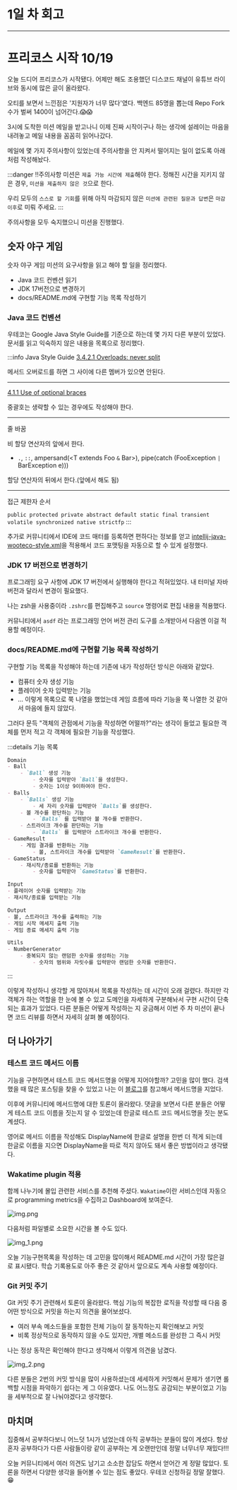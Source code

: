 # 1일 차 회고

---

# 프리코스 시작 10/19
오늘 드디어 프리코스가 시작됐다. 어제만 해도 조용했던 디스코드 채널이 유튜브 라이브와 동시에 많은 글이 올라왔다.

오티를 보면서 느낀점은 '지원자가 너무 많다'였다. 백엔드 85명을 뽑는데 Repo Fork 수가 벌써 1400이 넘어간다.😱😱

3시에 도착한 미션 메일을 받고나니 이제 진짜 시작이구나 하는 생각에 설레이는 마음을 내려놓고 메일 내용을 꼼꼼히 읽어나갔다.

메일에 몇 가지 주의사항이 있었는데 주의사항을 안 지켜서 떨어지는 일이 없도록 아래처럼 작성해놨다.

:::danger ‼️주의사항
미션은 `제출 가능 시간에 제출`해야 한다. 정해진 시간을 지키지 않은 경우, `미션을 제출하지 않은 것`으로 한다.

우리 모두의 `스스로 할 기회`를 위해 아직 마감되지 않은 `미션에 관련된 질문과 답변`은 `마감 이후`로 미뤄 주세요.
:::

주의사항을 모두 숙지했으니 미션을 진행했다.

## 숫자 야구 게임

숫자 야구 게임 미션의 요구사항을 읽고 해야 할 일을 정리했다.
- Java 코드 컨벤션 읽기
- JDK 17버전으로 변경하기
- docs/README.md에 구현할 기능 목록 작성하기

### Java 코드 컨벤션
우테코는 Google Java Style Guide를 기준으로 하는데 몇 가지 다른 부분이 있었다. 문서를 읽고 익숙하지 않은 내용을 목록으로 정리했다.

:::info Java Style Guide
[3.4.2.1 Overloads: never split](https://google.github.io/styleguide/javaguide.html#s4.1.1-braces-always-used)

메서드 오버로드를 하면 그 사이에 다른 멤버가 있으면 안된다.

---

[4.1.1 Use of optional braces](https://google.github.io/styleguide/javaguide.html#s4.1.1-braces-always-used)

중괄호는 생략할 수 있는 경우에도 작성해야 한다.

---

줄 바꿈

비 할당 연산자의 앞에서 한다.
- `.`, `::`, ampersand(<T extends Foo `&` Bar>), pipe(catch (FooException `|` BarException e)))

할당 연산자의 뒤에서 한다.(앞에서 해도 됨)

---

접근 제한자 순서

`public protected private abstract default static final transient volatile synchronized native strictfp`
:::

추가로 커뮤니티에서 IDE에 코드 매터를 등록하면 편하다는 정보를 얻고 [intellij-java-wooteco-style.xml](https://github.com/woowacourse/woowacourse-docs/blob/main/styleguide/java/intellij-java-wooteco-style.xml)을 적용해서 코드 포맷팅을 자동으로 할 수 있게 설정했다.

### JDK 17 버전으로 변경하기
프로그래밍 요구 사항에 JDK 17 버전에서 실행해야 한다고 적혀있었다. 내 터미널 자바 버전과 달라서 변경이 필요했다.

나는 zsh을 사용중이라 `.zshrc`를 편집해주고 `source` 명령어로 편집 내용을 적용했다.

커뮤니티에서 `asdf` 라는 프로그래밍 언어 버전 관리 도구를 소개받아서 다음엔 이걸 적용할 예정이다.

### docs/README.md에 구현할 기능 목록 작성하기
구현할 기능 목록을 작성해야 하는데 기존에 내가 작성하던 방식은 아래와 같았다.
- 컴퓨터 숫자 생성 기능
- 플레이어 숫자 입력받는 기능
- ...
이렇게 목록으로 쭉 나열을 했었는데 게임 흐름에 따라 기능을 쭉 나열한 것 같아서 마음에 들지 않았다.

그러다 문득 "객체의 관점에서 기능을 작성하면 어떨까?"라는 생각이 들었고 필요한 객체를 먼저 적고 각 객체에 필요한 기능을 작성했다.

:::details 기능 목록
```md
Domain
- Ball
    - `Ball` 생성 기능
        - 숫자를 입력받아 `Ball`을 생성한다.
        - 숫자는 1이상 9이하여야 한다.
- Balls
    - `Balls` 생성 기능
        - 세 자리 숫자를 입력받아 `Balls`를 생성한다.
    - 볼 개수를 판단하는 기능
        - `Balls` 를 입력받아 볼 개수를 반환한다.
    - 스트라이크 개수를 판단하는 기능
        - `Balls` 를 입력받아 스트라이크 개수를 반환한다.
- GameResult
    - 게임 결과를 반환하는 기능
        - 볼, 스트라이크 개수를 입력받아 `GameResult`를 반환한다.
- GameStatus
    - 재시작/종료를 반환하는 기능
        - 숫자를 입력받아 `GameStatus`를 반환한다.

Input
- 플레이어 숫자를 입력받는 기능
- 재시작/종료를 입력받는 기능

Output
- 볼, 스트라이크 개수를 출력하는 기능
- 게임 시작 메세지 출력 기능
- 게임 종료 메세지 출력 기능

Utils
- NumberGenerator
    - 중복되지 않는 랜덤한 숫자를 생성하는 기능
        - 숫자의 범위와 자릿수를 입력받아 랜덤한 숫자를 반환한다.
```
:::

이렇게 작성하니 생각할 게 많아져서 목록을 작성하는 데 시간이 오래 걸렸다. 하지만 각 객체가 하는 역할을 한 눈에 볼 수 있고 도메인을 자세하게 구분해놔서 구현 시간이 단축되는 효과가 있었다. 다른 분들은 어떻게 작성하는 지 궁금해서 이번 주 차 미션이 끝나면 코드 리뷰를 하면서 자세히 살펴 볼 예정이다.

## 더 나아가기

### 테스트 코드 메서드 이름
기능을 구현하면서 테스트 코드 메서드명을 어떻게 지어야할까? 고민을 많이 했다. 검색했을 때 많은 포스팅을 찾을 수 있었고 나는 이 [블로그](https://velog.io/@no1msh1217/%ED%85%8C%EC%8A%A4%ED%8A%B8-%EC%BD%94%EB%93%9C-%EB%A9%94%EC%84%9C%EB%93%9C-%EC%9D%B4%EB%A6%84%EC%97%90-%EA%B4%80%ED%95%98%EC%97%AC)를 참고해서 메서드명을 지었다.

이후에 커뮤니티에 메서드명에 대한 토론이 올라왔다. 댓글을 보면서 다른 분들은 어떻게 테스트 코드 이름을 짓는지 알 수 있었는데 한글로 테스트 코드 메서드명을 짓는 분도 계셨다.

영어로 메서드 이름을 작성해도 DisplayName에 한글로 설명을 한번 더 적게 되는데 한글로 이름을 지으면 DisplayName을 따로 적지 않아도 돼서 좋은 방법이라고 생각됐다.

### Wakatime plugin 적용
함께 나누기에 몰입 관련한 서비스를 추천해 주셨다. `Wakatime`이란 서비스인데 자동으로 programming metrics을 수집하고 Dashboard에 보여준다.

![img.png](img.png)

다음처럼 파일별로 소요한 시간을 볼 수도 있다.

![img_1.png](img_1.png)

오늘 기능구현목록을 작성하는 데 고민을 많이해서 README.md 시간이 가장 많은걸로 표시됐다. 학습 기록용도로 아주 좋은 것 같아서 앞으로도 계속 사용할 예정이다.

### Git 커밋 주기

Git 커밋 주기 관련해서 토론이 올라왔다. 핵심 기능의 복잡한 로직을 작성할 때 다음 중 어떤 방식으로 커밋을 하는지 의견을 물어보셨다.
- 여러 부속 메소드들을 포함한 전체 기능이 잘 동작하는지 확인해보고 커밋
- 비록 정상적으로 동작하지 않을 수도 있지만, 개별 메소드를 완성한 그 즉시 커밋

나는 정상 동작은 확인해야 한다고 생각해서 이렇게 의견을 남겼다.

![img_2.png](img_2.png)

다른 분들은 2번의 커밋 방식을 많이 사용하셨는데 세세하게 커밋해서 문제가 생기면 롤백할 시점을 파악하기 쉽다는 게 그 이유였다. 나도 어느정도 공감되는 부분이었고 기능을 세부적으로 잘 나눠야겠다고 생각했다.

## 마치며
집중해서 공부하다보니 어느덧 1시가 넘었는데 아직 공부하는 분들이 많이 계셨다. 항상 혼자 공부하다가 다른 사람들이랑 같이 공부하는 게 오랜만인데 정말 너무너무 재밌다!!! 

오늘 커뮤니티에서 여러 의견도 남기고 소소한 잡담도 하면서 얻어간 게 정말 많았다. 토론을 하면서 다양한 생각을 들어볼 수 있는 점도 좋았다. 우테코 신청하길 정말 잘했다.😁
